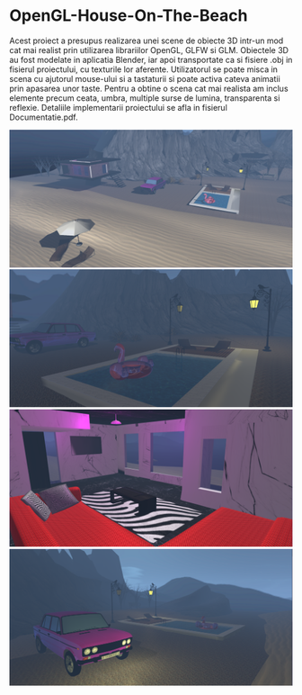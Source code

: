 # OpenGL-House-On-The-Beach
  Acest proiect a presupus realizarea unei scene de obiecte 3D intr-un mod cat mai realist prin utilizarea librariilor OpenGL, GLFW si GLM. Obiectele 3D au fost modelate in aplicatia Blender, iar apoi transportate ca si fisiere .obj in fisierul proiectului, cu texturile lor aferente. Utilizatorul se poate misca in scena cu ajutorul mouse-ului si a tastaturii si poate activa cateva animatii prin apasarea unor taste. 
  Pentru a obtine o scena cat mai realista am inclus elemente precum ceata, umbra, multiple surse de lumina, transparenta si reflexie. Detaliile implementarii proiectului se afla in fisierul Documentatie.pdf. 

![alt text](https://github.com/emmaev9/OpenGL-House-On-The-Beach/blob/master/Screenshots/screenshot1.png)
![alt text](https://github.com/emmaev9/OpenGL-House-On-The-Beach/blob/master/Screenshots/screenshot2.png)
![alt text](https://github.com/emmaev9/OpenGL-House-On-The-Beach/blob/master/Screenshots/screenshot3.png)
![alt text](https://github.com/emmaev9/OpenGL-House-On-The-Beach/blob/master/Screenshots/screenshot4.png)
